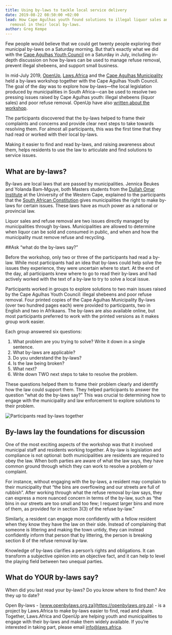 ```yaml
---
title: Using by-laws to tackle local service delivery
date: 2019-08-22 08:50:00 +02:00
lead: How Cape Agulhas youth found solutions to illegal liquor sales and poor refuse
  removal in their local by-laws.
author: Greg Kempe
---
```


Few people would believe that we could get twenty people exploring their municipal by-laws on a Saturday morning. But that’s exactly what we did with the [Cape Agulhas Youth Council](https://codebridgeyouth.org.za/) on a Saturday in July, including in-depth discussion on how by-laws can be used to manage refuse removal, prevent illegal shebeens, and support small business.

In mid-July 2019, [OpenUp](https://openup.org.za), [Laws.Africa](https://laws.africa) and the [Cape Agulhas Municipality](http://www.capeagulhas.org/) held a by-laws workshop together with the Cape Agulhas Youth Council. The goal of the day was to explore how by-laws⁠—the local legislation produced by municipalities in South Africa⁠—can be used to resolve two pressing issues raised by Cape Agulhas youth: illegal shebeens (liquor sales) and poor refuse removal. OpenUp have also [written about the workshop](https://medium.com/openup/hands-on-openup-ead98497ab6).

The participants discovered that the by-laws helped to frame their complaints and concerns and provide clear next steps to take towards resolving them. For almost all participants, this was the first time that they had read or worked with their local by-laws.

Making it easier to find and read by-laws, and raising awareness about them, helps residents to use the law to articulate and find solutions to service issues.

## What are by-laws?

By-laws are local laws that are passed by municipalities. Jennica Beukes and Yolanda Bam-Mguye, both Masters students from the [Dullah Omar Institute](https://dullahomarinstitute.org.za/) at the University of the Western Cape, explained to the participants that the [South African Constitution](https://myconstitution.co.za/en/07.html#powers-and-functions-of-municipalities) gives municipalities the right to make by-laws for certain issues. These laws have as much power as a national or provincial law.

Liquor sales and refuse removal are two issues directly managed by municipalities through by-laws. Municipalities are allowed to determine when liquor can be sold and consumed in public, and when and how the municipality must remove refuse and recycling. 

##Ask “what do the by-laws say?”

Before the workshop, only two or three of the participants had read a by-law. While most participants had an idea that by-laws could help solve the issues they experience, they were uncertain where to start. At the end of the day, all participants knew where to go to read their by-laws and had actively worked with the text of a by-law to try to solve a local issue. 

Participants worked in groups to explore solutions to two main issues raised by the Cape Agulhas Youth Council: illegal shebeens and poor refuse removal. Four printed copies of the Cape Agulhas Municipality By-laws (over two hundred pages each) were provided to participants, two in English and two in Afrikaans. The by-laws are also available online, but most participants preferred to work with the printed versions as it makes group work easier.

Each group answered six questions:

1. What problem are you trying to solve? Write it down in a single sentence.
2. What by-laws are applicable?
3. Do you understand the by-laws?
4. Is the law being broken?
5. What next?
6. Write down TWO next steps to take to resolve the problem.

These questions helped them to frame their problem clearly and identify how the law could support them. They helped participants to answer the question “what do the by-laws say?” This was crucial to determining how to engage with the municipality and law enforcement to explore solutions to their problem.

<img src="/uploads/cam-workshop.jpg" alt="Participants read by-laws together" class="img-fluid">

## By-laws lay the foundations for discussion

One of the most exciting aspects of the workshop was that it involved municipal staff and residents working together. A by-law is legislation and compliance is not optional: both municipalities are residents are required to obey the law. When both parties are aware of what the law says, they have common ground through which they can work to resolve a problem or complaint.

For instance, without engaging with the by-laws, a resident may complain to their municipality that “the bins are overflowing and our streets are full of rubbish”. After working through what the refuse removal by-law says, they can express a more nuanced concern in terms of the by-law, such as “the bins in our streets are too small and too few; I request larger bins and more of them, as provided for in section 3(3) of the refuse by-law.”

Similarly, a resident can engage more confidently with a fellow resident when they know they have the law on their side. Instead of complaining that someone is littering and making the town untidy, they can instead confidently inform that person that by littering, the person is breaking section 8 of the refuse removal by-law. 

Knowledge of by-laws clarifies a person’s rights and obligations. It can transform a subjective opinion into an objective fact, and it can help to level the playing field between two unequal parties. 

## What do YOUR by-laws say?

When did you last read your by-laws? Do you know where to find them? Are they up to date?

Open By-laws - [www.openbylaws.org.za](https://openbylaws.org.za) - is a project by Laws.Africa to make by-laws easier to find, read and share. Together, Laws.Africa and OpenUp are helping youth and municipalities to engage with their by-laws and make them widely available. If you’re interested in taking part, please email [info@laws.africa](mailto:info@laws.africa).